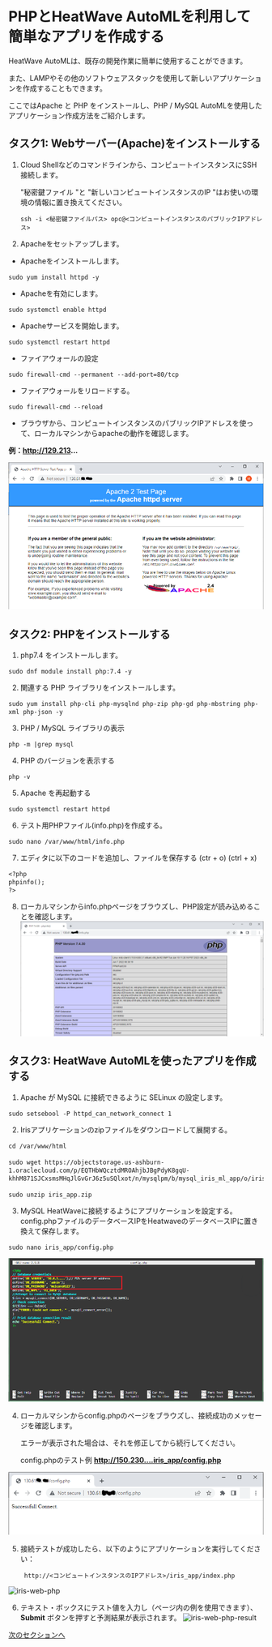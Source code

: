 # PHPとHeatWave AutoMLを利用して簡単なアプリを作成する

HeatWave AutoMLは、既存の開発作業に簡単に使用することができます。

また、LAMPやその他のソフトウェアスタックを使用して新しいアプリケーションを作成することもできます。

ここではApache と PHP をインストールし、PHP / MySQL AutoMLを使用したアプリケーション作成方法をご紹介します。

## タスク1: Webサーバー(Apache)をインストールする
1. Cloud Shellなどのコマンドラインから、コンピュートインスタンスにSSH接続します。

   "秘密鍵ファイル "と "新しいコンピュートインスタンスのIP "はお使いの環境の情報に置き換えてください。
    ```
    ssh -i <秘密鍵ファイルパス> opc@<コンピュートインスタンスのパブリックIPアドレス>
    ```
2. Apacheをセットアップします。
  - Apacheをインストールします。
  ```
  sudo yum install httpd -y
  ```
  - Apacheを有効にします。
  ```
  sudo systemctl enable httpd
  ```
  - Apacheサービスを開始します。
  ```
  sudo systemctl restart httpd
  ```
  - ファイアウォールの設定
  ```
  sudo firewall-cmd --permanent --add-port=80/tcp
  ```
  - ファイアウォールをリロードする。
  ```
  sudo firewall-cmd --reload
  ```

  - ブラウザから、コンピュートインスタンスのパブリックIPアドレスを使って、ローカルマシンからapacheの動作を確認します。
  
  **例：http://129.213...**

   ![apache-test-page](./image/apache-test-page.png)

## タスク2: PHPをインストールする
  1. php7.4 をインストールします。
  ```
  sudo dnf module install php:7.4 -y
  ```
  2. 関連する PHP ライブラリをインストールします。
  ```
  sudo yum install php-cli php-mysqlnd php-zip php-gd php-mbstring php-xml php-json -y
  ```
  3. PHP / MySQL ライブラリの表示
  ```
  php -m |grep mysql
  ```
  4. PHP のバージョンを表示する
  ```
  php -v
  ```
  5. Apache を再起動する
  ```
  sudo systemctl restart httpd
  ```
  6. テスト用PHPファイル(info.php)を作成する。
  ```
  sudo nano /var/www/html/info.php
  ```
  7. エディタに以下のコードを追加し、ファイルを保存する (ctr + o) (ctrl + x)
  ```
  <?php
  phpinfo();
  ?>
  ```
  8. ローカルマシンからinfo.phpページをブラウズし、PHP設定が読み込めることを確認します。
![php-info](./image/php-info.png)

## タスク3: HeatWave AutoMLを使ったアプリを作成する
1. Apache が MySQL に接続できるように SELinux の設定します。
  ```
  sudo setsebool -P httpd_can_network_connect 1
  ```

2. Irisアプリケーションのzipファイルをダウンロードして展開する。
  ```
  cd /var/www/html

  sudo wget https://objectstorage.us-ashburn-1.oraclecloud.com/p/EQTHbWQcztdMROAhjbJBgPdyK8gqU-khhM871SJCxsmsMHqJlGvGrJ6z5uSQlxot/n/mysqlpm/b/mysql_iris_ml_app/o/iris_app.zip

  sudo unzip iris_app.zip
  ```

3. MySQL HeatWaveに接続するようにアプリケーションを設定する。
config.phpファイルのデータベースIPをHeatwaveのデータベースIPに置き換えて保存します。
  ```
  sudo nano iris_app/config.php
  ```
![iris-web-php-config](./image/iris-web-php-config.png)

4. ローカルマシンからconfig.phpのページをブラウズし、接続成功のメッセージを確認します。

   エラーが表示された場合は、それを修正してから続行してください。

   config.phpのテスト例 **http://150.230....iris_app/config.php**

![iris-web-php-config-ok](./image/iris-web-php-config-ok.png)

5. 接続テストが成功したら、以下のようにアプリケーションを実行してください：
   ```
    http://<コンピュートインスタンスのIPアドレス>/iris_app/index.php
    ```
![iris-web-php](./image/iris-web-php.png)

6. テキスト・ボックスにテスト値を入力し（ページ内の例を使用できます）、 **Submit** ボタンを押すと予測結果が表示されます。
![iris-web-php-result](./image/iris-web-php-result.png)


[次のセクションへ](../lab6/readme.md)
